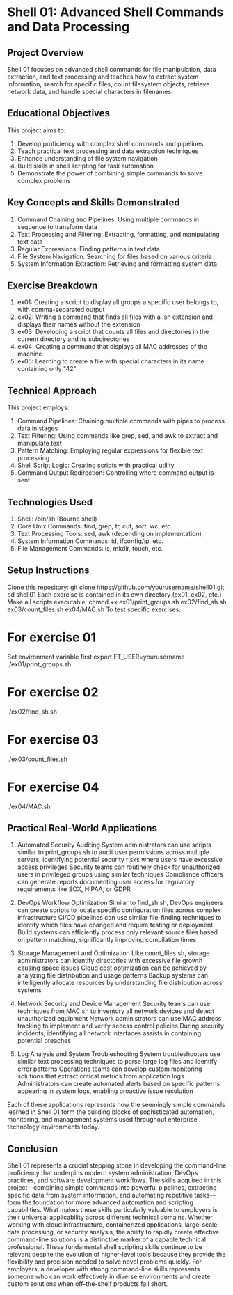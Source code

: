 # Shell 01: Advanced Shell Commands and Data Processing
## Project Overview
Shell 01 focuses on advanced shell commands for file manipulation, data extraction, and text processing and teaches how to extract system information, search for specific files, count filesystem objects, retrieve network data, and handle special characters in filenames.
## Educational Objectives
This project aims to:
1) Develop proficiency with complex shell commands and pipelines
2) Teach practical text processing and data extraction techniques
3) Enhance understanding of file system navigation
4) Build skills in shell scripting for task automation
5) Demonstrate the power of combining simple commands to solve complex problems

## Key Concepts and Skills Demonstrated
1) Command Chaining and Pipelines: Using multiple commands in sequence to transform data
2) Text Processing and Filtering: Extracting, formatting, and manipulating text data
3) Regular Expressions: Finding patterns in text data
4) File System Navigation: Searching for files based on various criteria
5) System Information Extraction: Retrieving and formatting system data

## Exercise Breakdown
1) ex01: Creating a script to display all groups a specific user belongs to, with comma-separated output
2) ex02: Writing a command that finds all files with a .sh extension and displays their names without the extension
3) ex03: Developing a script that counts all files and directories in the current directory and its subdirectories
4) ex04: Creating a command that displays all MAC addresses of the machine
5) ex05: Learning to create a file with special characters in its name containing only "42"

## Technical Approach
This project employs:
1) Command Pipelines: Chaining multiple commands with pipes to process data in stages
2) Text Filtering: Using commands like grep, sed, and awk to extract and manipulate text
3) Pattern Matching: Employing regular expressions for flexible text processing
4) Shell Script Logic: Creating scripts with practical utility
5) Command Output Redirection: Controlling where command output is sent

## Technologies Used
1) Shell: /bin/sh (Bourne shell)
2) Core Unix Commands: find, grep, tr, cut, sort, wc, etc.
3) Text Processing Tools: sed, awk (depending on implementation)
4) System Information Commands: id, ifconfig/ip, etc.
5) File Management Commands: ls, mkdir, touch, etc.

## Setup Instructions
Clone this repository:
git clone https://github.com/yourusername/shell01.git
cd shell01
Each exercise is contained in its own directory (ex01, ex02, etc.)
Make all scripts executable:
chmod +x ex01/print_groups.sh ex02/find_sh.sh ex03/count_files.sh ex04/MAC.sh
To test specific exercises:
# For exercise 01 
Set environment variable first
export FT_USER=yourusername
./ex01/print_groups.sh

# For exercise 02
./ex02/find_sh.sh

# For exercise 03
./ex03/count_files.sh

# For exercise 04
./ex04/MAC.sh

## Practical Real-World Applications
1. Automated Security Auditing
System administrators can use scripts similar to print_groups.sh to audit user permissions across multiple servers, identifying potential security risks where users have excessive access privileges
Security teams can routinely check for unauthorized users in privileged groups using similar techniques
Compliance officers can generate reports documenting user access for regulatory requirements like SOX, HIPAA, or GDPR

2. DevOps Workflow Optimization
Similar to find_sh.sh, DevOps engineers can create scripts to locate specific configuration files across complex infrastructure
CI/CD pipelines can use similar file-finding techniques to identify which files have changed and require testing or deployment
Build systems can efficiently process only relevant source files based on pattern matching, significantly improving compilation times

3. Storage Management and Optimization
Like count_files.sh, storage administrators can identify directories with excessive file growth causing space issues
Cloud cost optimization can be achieved by analyzing file distribution and usage patterns
Backup systems can intelligently allocate resources by understanding file distribution across systems

4. Network Security and Device Management
Security teams can use techniques from MAC.sh to inventory all network devices and detect unauthorized equipment
Network administrators can use MAC address tracking to implement and verify access control policies
During security incidents, identifying all network interfaces assists in containing potential breaches

5. Log Analysis and System Troubleshooting
System troubleshooters use similar text processing techniques to parse large log files and identify error patterns
Operations teams can develop custom monitoring solutions that extract critical metrics from application logs
Administrators can create automated alerts based on specific patterns appearing in system logs, enabling proactive issue resolution

Each of these applications represents how the seemingly simple commands learned in Shell 01 form the building blocks of sophisticated automation, monitoring, and management systems used throughout enterprise technology environments today.

## Conclusion
Shell 01 represents a crucial stepping stone in developing the command-line proficiency that underpins modern system administration, DevOps practices, and software development workflows. The skills acquired in this project—combining simple commands into powerful pipelines, extracting specific data from system information, and automating repetitive tasks—form the foundation for more advanced automation and scripting capabilities.
What makes these skills particularly valuable to employers is their universal applicability across different technical domains. Whether working with cloud infrastructure, containerized applications, large-scale data processing, or security analysis, the ability to rapidly create effective command-line solutions is a distinctive marker of a capable technical professional.
These fundamental shell scripting skills continue to be relevant despite the evolution of higher-level tools because they provide the flexibility and precision needed to solve novel problems quickly. For employers, a developer with strong command-line skills represents someone who can work effectively in diverse environments and create custom solutions when off-the-shelf products fall short.
